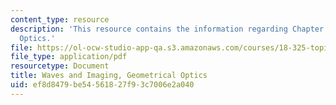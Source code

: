 ```yaml
---
content_type: resource
description: 'This resource contains the information regarding Chapter 2: Geometrical
  Optics.'
file: https://ol-ocw-studio-app-qa.s3.amazonaws.com/courses/18-325-topics-in-applied-mathematics-waves-and-imaging-fall-2015/ef8d8479be54561827f93c7006e2a040_MIT18_325F15_Chapter2.pdf
file_type: application/pdf
resourcetype: Document
title: Waves and Imaging, Geometrical Optics
uid: ef8d8479-be54-5618-27f9-3c7006e2a040
---
```

